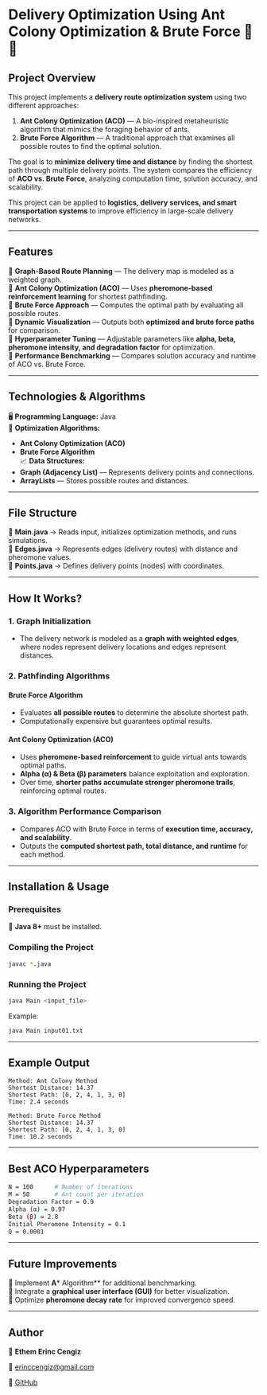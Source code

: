 # Delivery Optimization Using Ant Colony Optimization & Brute Force 🚚🐜

## **Project Overview**

This project implements a **delivery route optimization system** using two different approaches:

1. **Ant Colony Optimization (ACO)** — A bio-inspired metaheuristic algorithm that mimics the foraging behavior of ants.
2. **Brute Force Algorithm** — A traditional approach that examines all possible routes to find the optimal solution.

The goal is to **minimize delivery time and distance** by finding the shortest path through multiple delivery points. The system compares the efficiency of **ACO vs. Brute Force**, analyzing computation time, solution accuracy, and scalability.

This project can be applied to **logistics, delivery services, and smart transportation systems** to improve efficiency in large-scale delivery networks.

---

## **Features**

🔹 **Graph-Based Route Planning** — The delivery map is modeled as a weighted graph.\
🔹 **Ant Colony Optimization (ACO)** — Uses **pheromone-based reinforcement learning** for shortest pathfinding.\
🔹 **Brute Force Approach** — Computes the optimal path by evaluating all possible routes.\
🔹 **Dynamic Visualization** — Outputs both **optimized and brute force paths** for comparison.\
🔹 **Hyperparameter Tuning** — Adjustable parameters like **alpha, beta, pheromone intensity, and degradation factor** for optimization.\
🔹 **Performance Benchmarking** — Compares solution accuracy and runtime of ACO vs. Brute Force.

---

## **Technologies & Algorithms**

🖥 **Programming Language:** Java\
🔄 **Optimization Algorithms:**

- **Ant Colony Optimization (ACO)**
- **Brute Force Algorithm**\
  📈 **Data Structures:**
- **Graph (Adjacency List)** — Represents delivery points and connections.
- **ArrayLists** — Stores possible routes and distances.

---

## **File Structure**

📂 **Main.java** → Reads input, initializes optimization methods, and runs simulations.\
📂 **Edges.java** → Represents edges (delivery routes) with distance and pheromone values.\
📂 **Points.java** → Defines delivery points (nodes) with coordinates.

---

## **How It Works?**

### **1. Graph Initialization**

- The delivery network is modeled as a **graph with weighted edges**, where nodes represent delivery locations and edges represent distances.

### **2. Pathfinding Algorithms**

#### **Brute Force Algorithm**

- Evaluates **all possible routes** to determine the absolute shortest path.
- Computationally expensive but guarantees optimal results.

#### **Ant Colony Optimization (ACO)**

- Uses **pheromone-based reinforcement** to guide virtual ants towards optimal paths.
- **Alpha (α) & Beta (β) parameters** balance exploitation and exploration.
- Over time, **shorter paths accumulate stronger pheromone trails**, reinforcing optimal routes.

### **3. Algorithm Performance Comparison**

- Compares ACO with Brute Force in terms of **execution time, accuracy, and scalability**.
- Outputs the **computed shortest path, total distance, and runtime** for each method.

---

## **Installation & Usage**

### **Prerequisites**

📌 **Java 8+** must be installed.

### **Compiling the Project**

```sh
javac *.java  
```

### **Running the Project**

```sh
java Main <input_file>  
```

Example:

```sh
java Main input01.txt  
```

---

## **Example Output**

```
Method: Ant Colony Method  
Shortest Distance: 14.37  
Shortest Path: [0, 2, 4, 1, 3, 0]  
Time: 2.4 seconds  

Method: Brute Force Method  
Shortest Distance: 14.37  
Shortest Path: [0, 2, 4, 1, 3, 0]  
Time: 10.2 seconds  
```

---

## **Best ACO Hyperparameters**

```sh
N = 100      # Number of iterations  
M = 50       # Ant count per iteration  
Degradation Factor = 0.9  
Alpha (α) = 0.97  
Beta (β) = 2.8  
Initial Pheromone Intensity = 0.1  
Q = 0.0001  
```

---

## **Future Improvements**

🔹 Implement **A**\* Algorithm\*\* for additional benchmarking.\
🔹 Integrate a **graphical user interface (GUI)** for better visualization.\
🔹 Optimize **pheromone decay rate** for improved convergence speed.

---

## **Author**

👤 **Ethem Erinc Cengiz**

📧 [erinccengiz@gmail.com](mailto\:erinccengiz@gmail.com)

🔗 [GitHub](https://github.com/erinc00)

